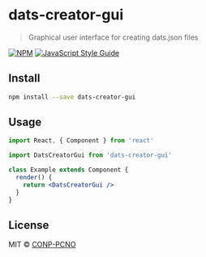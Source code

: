 # dats-creator-gui

> Graphical user interface for creating dats.json files

[![NPM](https://img.shields.io/npm/v/dats-creator-gui.svg)](https://www.npmjs.com/package/dats-creator-gui) [![JavaScript Style Guide](https://img.shields.io/badge/code_style-standard-brightgreen.svg)](https://standardjs.com)

## Install

```bash
npm install --save dats-creator-gui
```

## Usage

```jsx
import React, { Component } from 'react'

import DatsCreatorGui from 'dats-creator-gui'

class Example extends Component {
  render() {
    return <DatsCreatorGui />
  }
}
```

## License

MIT © [CONP-PCNO](https://github.com/CONP-PCNO)
